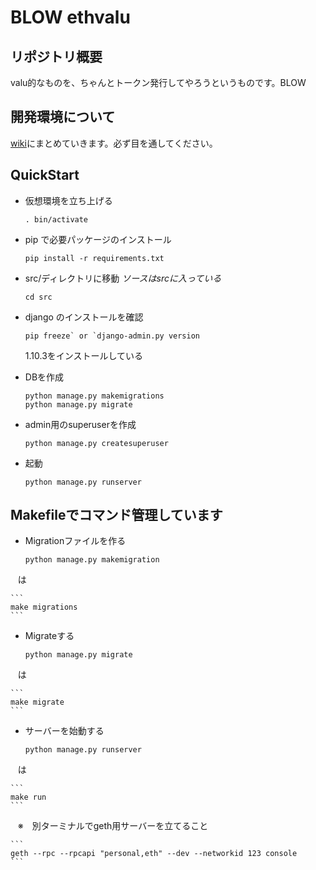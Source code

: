 # BLOW ethvalu
## リポジトリ概要
valu的なものを、ちゃんとトークン発行してやろうというものです。BLOW

## 開発環境について
[wiki](https://github.com/tsukukobaan/ethvalu/wiki "wiki")にまとめていきます。必ず目を通してください。

## QuickStart
* 仮想環境を立ち上げる

    ```
    . bin/activate
    ```
    
* pip で必要パッケージのインストール

    ```
    pip install -r requirements.txt
    ```
* src/ディレクトリに移動 _ソースはsrcに入っている_

    ```
    cd src
    ```
* django のインストールを確認

    ```
    pip freeze` or `django-admin.py version
    ```
    1.10.3をインストールしている
* DBを作成

    ```
    python manage.py makemigrations
    python manage.py migrate
    ```
    
* admin用のsuperuserを作成

    ```
    python manage.py createsuperuser
    ```
* 起動

    ```
    python manage.py runserver
    ```

## Makefileでコマンド管理しています
* Migrationファイルを作る

    ```
    python manage.py makemigration
    ```
    
    は

    ```
    make migrations
    ```

* Migrateする

    ```
    python manage.py migrate
    ```

    は
    
    ```
    make migrate
    ```
    
* サーバーを始動する

    ```
    python manage.py runserver
    ```
    
    は
    
    ```
    make run
    ```
    
    ※　別ターミナルでgeth用サーバーを立てること
    
    ```
    geth --rpc --rpcapi "personal,eth" --dev --networkid 123 console
    ```


